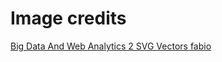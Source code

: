 # Image credits

[Big Data And Web Analytics 2 SVG Vectors ](https://www.svgrepo.com/vectors/big-data-and-web-analytics-2/)
[fabio](https://unsplash.com/@fabioha?utm_medium=referral&amp;utm_campaign=photographer-credit&amp;utm_content=creditBadge)